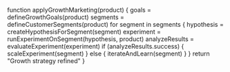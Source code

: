 function applyGrowthMarketing(product) {
    goals = defineGrowthGoals(product)
    segments = defineCustomerSegments(product)
    for segment in segments {
        hypothesis = createHypothesisForSegment(segment)
        experiment = runExperimentOnSegment(hypothesis, product)
        analyzeResults = evaluateExperiment(experiment)
        if (analyzeResults.success) {
            scaleExperiment(segment)
        } else {
            iterateAndLearn(segment)
        }
    }
    return "Growth strategy refined"
}
